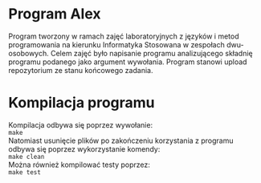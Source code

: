 # Program Alex
Program tworzony w ramach zajęć laboratoryjnych z języków i metod programowania na kierunku Informatyka Stosowana w zespołach dwu-osobowych. Celem zajęć było napisanie programu analizującego składnię programu podanego jako argument wywołania. Program stanowi upload repozytorium ze stanu końcowego zadania.

# Kompilacja programu
Kompilacja odbywa się poprzez wywołanie:\
```make```\
Natomiast usunięcie plików po zakończeniu korzystania z programu odbywa się poprzez wykorzystanie komendy:\
```make clean```\
Można również kompilować testy poprzez:\
```make test``` 
